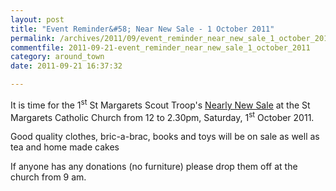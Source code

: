 ```yaml
---
layout: post
title: "Event Reminder&#58; Near New Sale - 1 October 2011"
permalink: /archives/2011/09/event_reminder_near_new_sale_1_october_2011.html
commentfile: 2011-09-21-event_reminder_near_new_sale_1_october_2011
category: around_town
date: 2011-09-21 16:37:32

---
```


It is time for the 1<sup>st</sup> St Margarets Scout Troop's [Nearly New Sale](/event/sale/200705143059) at the St Margarets Catholic Church from 12 to 2.30pm, Saturday, 1<sup>st</sup> October 2011.

Good quality clothes, bric-a-brac, books and toys will be on sale as well as tea and home made cakes

If anyone has any donations (no furniture) please drop them off at the church from 9 am.
